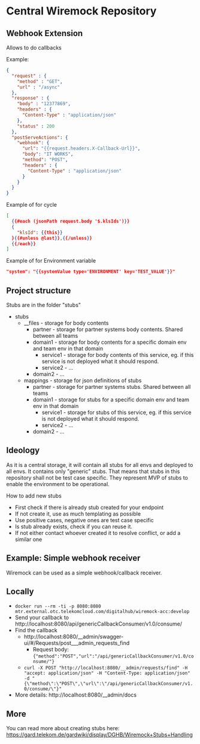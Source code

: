 # Central Wiremock Repository

Webhook Extension
---
Allows to do callbacks

Example:
```json
{
  "request" : {
    "method" : "GET",
    "url" : "/async"
  },
  "response" : {
    "body" : "12377869",
    "headers" : {
      "Content-Type" : "application/json"
    },
    "status" : 200
  },
  "postServeActions": {
    "webhook": {
      "url": "{{request.headers.X-Callback-Url}}",
      "body": "IT WORKS",
      "method": "POST",
      "headers" : {
        "Content-Type" : "application/json"
      }
    }
  }
}
```
Example of for cycle
```json
[
  {{#each (jsonPath request.body '$.klsIds')}}
  {
    "klsId": {{this}}
  }{{#unless @last}},{{/unless}}
  {{/each}}
]
```
Example of for Environment variable
```json
"system": "{{systemValue type='ENVIRONMENT' key='TEST_VALUE'}}"
```

Project structure
---
Stubs are in the folder "stubs"
- stubs
  - __files - storage for body contents
      - partner - storage for partner systems body contents. Shared between all teams
      - domain1 - storage for body contents for a specific domain env and team env in that domain
          - service1 - storage for body contents of this service, eg. if this service is not deployed what it should respond.
          - service2 - ...
      - domain2 - ...
  - mappings - storage for json definitions of stubs
      - partner - storage for partner systems stubs. Shared between all teams
      - domain1 - storage for stubs for a specific domain env and team env in that domain
          - service1 - storage for stubs of this service, eg. if this service is not deployed what it should respond.
          - service2 - ...
      - domain2 - ...
 
 Ideology
 ---
 As it is a central storage, it will contain all stubs for all envs and deployed to all envs.
 It contains only "generic" stubs. That means that stubs in this repository shall not be test case specific.
 They represent MVP of stubs to enable the environment to be operational.
 
 How to add new stubs
 * First check if there is already stub created for your endpoint
 * If not create it, use as much templating as possible
 * Use positive cases, negative ones are test case specific
 * Is stub already exists, check if you can reuse it.
 * If not either contact whoever created it to resolve conflict, or add a similar one


Example: Simple webhook receiver
---

Wiremock can be used as a simple webhook/callback receiver.

## Locally
* `docker run --rm -ti -p 8080:8080 mtr.external.otc.telekomcloud.com/digitalhub/wiremock-acc:develop`
* Send your callback to http://localhost:8080/api/genericCallbackConsumer/v1.0/consume/
* Find the callback
  * http://localhost:8080/__admin/swagger-ui/#/Requests/post___admin_requests_find
    * Request body: `{"method":"POST","url":"/api/genericCallbackConsumer/v1.0/consume/"}`
  * `curl -X POST "http://localhost:8080/__admin/requests/find" -H "accept: application/json" -H "Content-Type: application/json" -d "{\"method\":\"POST\",\"url\":\"/api/genericCallbackConsumer/v1.0/consume/\"}"`
* More details: http://localhost:8080/__admin/docs

More
---
You can read more about creating stubs here: https://gard.telekom.de/gardwiki/display/DGHB/Wiremock+Stubs+Handling